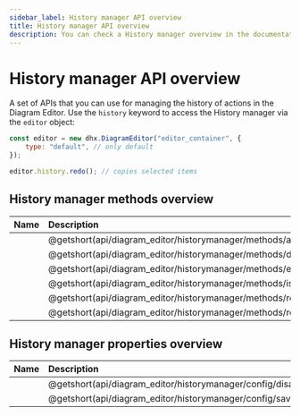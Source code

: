 ```yaml
---
sidebar_label: History manager API overview
title: History manager API overview 
description: You can check a History manager overview in the documentation of the DHTMLX JavaScript Diagram library. Browse developer guides and API reference, try out code examples and live demos, and download a free 30-day evaluation version of DHTMLX Diagram.
---
```


# History manager API overview

A set of APIs that you can use for managing the history of actions in the Diagram Editor. Use the `history` keyword to access the History manager via the `editor` object:

~~~js {5}
const editor = new dhx.DiagramEditor("editor_container", { 
    type: "default", // only default
});

editor.history.redo(); // copies selected items
~~~

## History manager methods overview

| Name                                 						  | Description                                 					   |
| :---------------------------------------------------------- | :----------------------------------------------------------------- |
| [](api/diagram_editor/historymanager/methods/add_method.md) | @getshort(api/diagram_editor/historymanager/methods/add_method.md) |
| [](api/diagram_editor/historymanager/methods/disable_method.md) | @getshort(api/diagram_editor/historymanager/methods/disable_method.md) |
| [](api/diagram_editor/historymanager/methods/enable_method.md) | @getshort(api/diagram_editor/historymanager/methods/enable_method.md) |
| [](api/diagram_editor/historymanager/methods/isredo_method.md) | @getshort(api/diagram_editor/historymanager/methods/isredo_method.md) |
| [](api/diagram_editor/historymanager/methods/redo_method.md) | @getshort(api/diagram_editor/historymanager/methods/redo_method.md) |
| [](api/diagram_editor/historymanager/methods/reset_method.md) | @getshort(api/diagram_editor/historymanager/methods/reset_method.md) |


## History manager properties overview

| Name                                 						  | Description                                 					   |
| :---------------------------------------------------------- | :----------------------------------------------------------------- |
| [](api/diagram_editor/historymanager/config/disabled_property.md) | @getshort(api/diagram_editor/historymanager/config/disabled_property.md) |
| [](api/diagram_editor/historymanager/config/savedelay_property.md) | @getshort(api/diagram_editor/historymanager/config/savedelay_property.md) |
